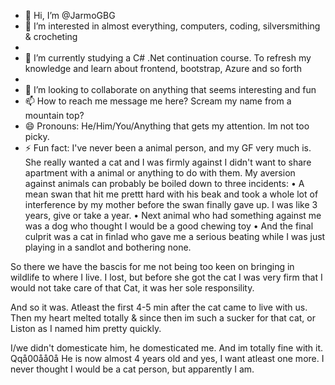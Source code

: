 - 👋 Hi, I’m @JarmoGBG
- 👀 I’m interested in almost everything, computers, coding, silversmithing & crocheting
- 
- 🌱 I’m currently studying a C# .Net continuation course. To refresh my knowledge and learn about frontend, bootstrap, Azure and so forth
- 
- 💞️ I’m looking to collaborate on anything that seems interesting and fun
- 📫 How to reach me message me here? Scream my name from a mountain top?
- 😄 Pronouns: He/Him/You/Anything that gets my attention. Im not too picky.
- ⚡ Fun fact: I've never been a animal person, and my GF very much is. She really wanted a cat and I was firmly against 
I didn't want to share apartment with a animal or anything to do with them.
My aversion against animals can probably be boiled down to three incidents:
• A mean swan that hit me prettt hard with his beak and took a whole lot of interference by my mother before the swan finally gave up. I was like 3 years, give or take a year.
 • Next animal who had something against me was a dog who thought I would be a good chewing toy
  • And the final culprit was a cat in finlad who gave me a serious beating while I was just playing in a sandlot and bothering none.

So there we have the bascis for me not being too keen on bringing in wildlife to where I live.
I lost, but before she got the cat I was very firm that I would not take care of that Cat, it was her sole responsility.

And so it was. Atleast the first 4-5 min after the cat came to live with us. Then my heart melted totally & since then im such a sucker for that cat, or Liston as I named him pretty quickly.

I/we didn't domesticate him, he domesticated me. And im totally fine with it. Qqå00åå0å
He is now almost 4 years old and yes, I want atleast one more. I never thought I would be a cat person,
but apparently I am. 
<!--

-
JarmoGBG/JarmoGBG is a ✨ special ✨ repository because its `README.md` (this file) appears on your GitHub profile.
You can click the Preview link to take a look at your changes.
--->
